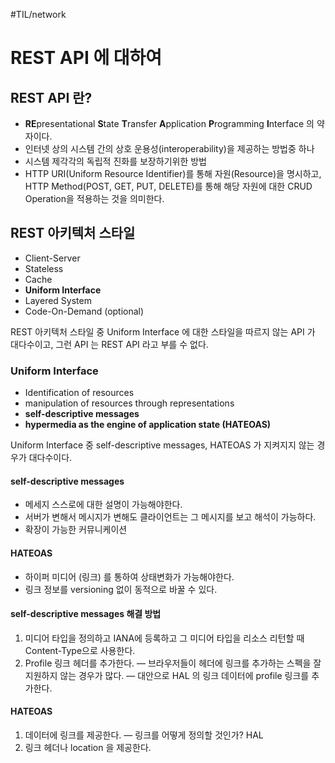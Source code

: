 #TIL/network
# REST API 에 대하여
## REST API 란?
- **RE**presentational **S**tate **T**ransfer **A**pplication **P**rogramming **I**nterface 의 약자이다.
- 인터넷 상의 시스템 간의 상호 운용성(interoperability)을 제공하는 방법중 하나
- 시스템 제각각의 독립적 진화를 보장하기위한 방법
- HTTP URI(Uniform Resource Identifier)를 통해 자원(Resource)을 명시하고, HTTP Method(POST, GET, PUT, DELETE)를 통해 해당 자원에 대한 CRUD Operation을 적용하는 것을 의미한다.

## REST 아키텍처 스타일
- Client-Server
- Stateless
- Cache
- **Uniform Interface**
- Layered System
- Code-On-Demand (optional)

REST 아키텍처 스타일 중 Uniform Interface 에 대한 스타일을 따르지 않는 API 가 대다수이고, 그런 API 는 REST API 라고 부를 수 없다.

### Uniform Interface
- Identification of resources
- manipulation of resources through representations
- **self-descriptive messages**
- **hypermedia as the engine of application state (HATEOAS)**

Uniform Interface 중 self-descriptive messages, HATEOAS 가 지켜지지 않는 경우가 대다수이다.

#### self-descriptive messages
- 메세지 스스로에 대한 설명이 가능해야한다.
- 서버가 변해서 메시지가 변해도 클라이언트는 그 메시지를 보고 해석이
가능하다.
- 확장이 가능한 커뮤니케이션

#### HATEOAS
- 하이퍼 미디어 (링크) 를 통하여 상태변화가 가능해야한다.
- 링크 정보를 versioning 없이 동적으로 바꿀 수 있다.

#### self-descriptive messages 해결 방법
1. 미디어 타입을 정의하고 IANA에 등록하고 그 미디어 타입을 리소스 리턴할 때
Content-Type으로 사용한다.
2. Profile 링크 헤더를 추가한다.
— 브라우저들이 헤더에 링크를 추가하는 스펙을 잘 지원하지 않는 경우가 많다.
— 대안으로 HAL 의 링크 데이터에 profile 링크를 추가한다.

#### HATEOAS
1. 데이터에 링크를 제공한다.
— 링크를 어떻게 정의할 것인가? HAL
2. 링크 헤더나 location 을 제공한다. 